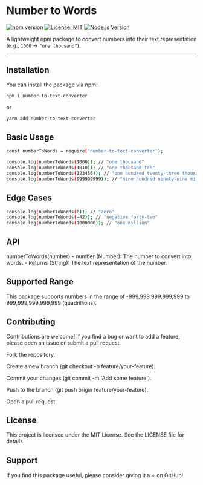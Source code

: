 # Number to Words

[![npm version](https://img.shields.io/npm/v/number-to-words.svg)](https://www.npmjs.com/package/number-to-words)
[![License: MIT](https://img.shields.io/badge/License-MIT-blue.svg)](https://opensource.org/licenses/MIT)
[![Node.js Version](https://img.shields.io/badge/node-%3E%3D12.0.0-brightgreen)](https://nodejs.org)

A lightweight npm package to convert numbers into their text representation (e.g., `1000` → `"one thousand"`).

---

## Installation

You can install the package via npm:

```bash
npm i number-to-text-converter
```
or

```bash
yarn add number-to-text-converter
```

## Basic Usage
```bash
const numberToWords = require('number-to-text-converter');

console.log(numberToWords(1000)); // "one thousand"
console.log(numberToWords(1010)); // "one thousand ten"
console.log(numberToWords(123456)); // "one hundred twenty-three thousand four hundred fifty-six"
console.log(numberToWords(999999999)); // "nine hundred ninety-nine million nine hundred ninety-nine thousand nine hundred ninety-nine"
```

## Edge Cases

```bash
console.log(numberToWords(0)); // "zero"
console.log(numberToWords(-42)); // "negative forty-two"
console.log(numberToWords(1000000)); // "one million"
```

## API

numberToWords(number)
    - number (Number): The number to convert into words.
    - Returns (String): The text representation of the number.

## Supported Range

This package supports numbers in the range of -999,999,999,999,999 to 999,999,999,999,999 (quadrillions).

## Contributing

Contributions are welcome! If you find a bug or want to add a feature, please open an issue or submit a pull request.

Fork the repository.

Create a new branch (git checkout -b feature/your-feature).

Commit your changes (git commit -m 'Add some feature').

Push to the branch (git push origin feature/your-feature).

Open a pull request.

## License

This project is licensed under the MIT License. See the LICENSE file for details.

##  Support

If you find this package useful, please consider giving it a ⭐️ on GitHub!